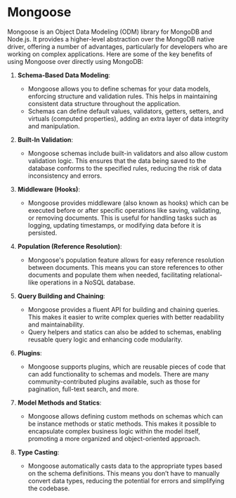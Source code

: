 # Mongoose

Mongoose is an Object Data Modeling (ODM) library for MongoDB and Node.js. It provides a higher-level abstraction over the MongoDB native driver, offering a number of advantages, particularly for developers who are working on complex applications. Here are some of the key benefits of using Mongoose over directly using MongoDB:

1. **Schema-Based Data Modeling**:

   - Mongoose allows you to define schemas for your data models, enforcing structure and validation rules. This helps in maintaining consistent data structure throughout the application.
   - Schemas can define default values, validators, getters, setters, and virtuals (computed properties), adding an extra layer of data integrity and manipulation.

2. **Built-In Validation**:

   - Mongoose schemas include built-in validators and also allow custom validation logic. This ensures that the data being saved to the database conforms to the specified rules, reducing the risk of data inconsistency and errors.

3. **Middleware (Hooks)**:

   - Mongoose provides middleware (also known as hooks) which can be executed before or after specific operations like saving, validating, or removing documents. This is useful for handling tasks such as logging, updating timestamps, or modifying data before it is persisted.

4. **Population (Reference Resolution)**:

   - Mongoose's population feature allows for easy reference resolution between documents. This means you can store references to other documents and populate them when needed, facilitating relational-like operations in a NoSQL database.

5. **Query Building and Chaining**:

   - Mongoose provides a fluent API for building and chaining queries. This makes it easier to write complex queries with better readability and maintainability.
   - Query helpers and statics can also be added to schemas, enabling reusable query logic and enhancing code modularity.

6. **Plugins**:

   - Mongoose supports plugins, which are reusable pieces of code that can add functionality to schemas and models. There are many community-contributed plugins available, such as those for pagination, full-text search, and more.

7. **Model Methods and Statics**:

   - Mongoose allows defining custom methods on schemas which can be instance methods or static methods. This makes it possible to encapsulate complex business logic within the model itself, promoting a more organized and object-oriented approach.

8. **Type Casting**:
   - Mongoose automatically casts data to the appropriate types based on the schema definitions. This means you don’t have to manually convert data types, reducing the potential for errors and simplifying the codebase.
